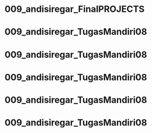 # 009_andisiregar_FinalPROJECTS
# 009_andisiregar_TugasMandiri08
# 009_andisiregar_TugasMandiri08
# 009_andisiregar_TugasMandiri08
# 009_andisiregar_TugasMandiri08
# 009_andisiregar_TugasMandiri08

